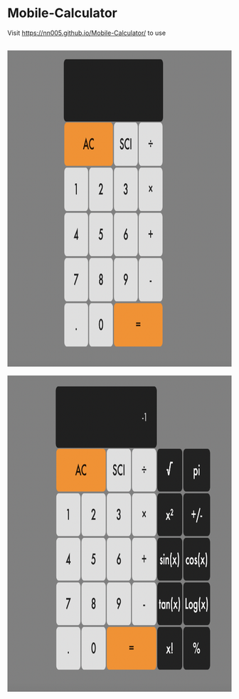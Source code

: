 # Mobile-Calculator

Visit https://nn005.github.io/Mobile-Calculator/ to use

<br>
<img src="https://github.com/nn005/Mobile-Calculator/blob/main/images/standard.png" width="887" height="710">
<br>
<br>
<img src="https://github.com/nn005/Mobile-Calculator/blob/main/images/sci.png" width="887" height="710">
